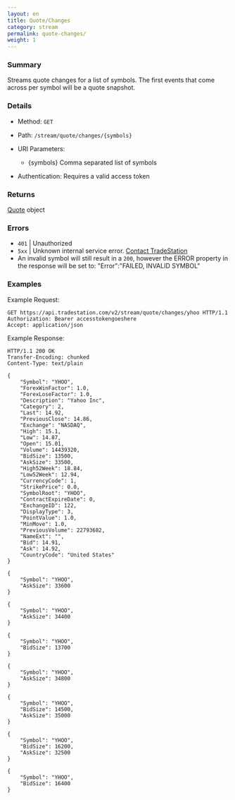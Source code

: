 ```yaml
---
layout: en
title: Quote/Changes
category: stream
permalink: quote-changes/
weight: 1
---
```


### Summary

Streams quote changes for a list of symbols. The first events that come across per symbol will be a quote snapshot.

### Details

* Method: `GET`
* Path: `/stream/quote/changes/{symbols}`
* URI Parameters:

  * {symbols} Comma separated list of symbols
* Authentication: Requires a valid access token

### Returns

[Quote](../../objects/quote) object

### Errors

* `401` | Unauthorized
* `5xx` | Unknown internal service error. [Contact TradeStation](mailto:webapi@tradestation.com)
* An invalid symbol will still result in a `200`, however the ERROR property in the response will be set to: "Error":"FAILED, INVALID SYMBOL"

### Examples

Example Request:

    GET https://api.tradestation.com/v2/stream/quote/changes/yhoo HTTP/1.1
    Authorization: Bearer accesstokengoeshere
    Accept: application/json

Example Response:

    HTTP/1.1 200 OK
    Transfer-Encoding: chunked
    Content-Type: text/plain

    {
        "Symbol": "YHOO",
        "ForexWinFactor": 1.0,
        "ForexLoseFactor": 1.0,
        "Description": "Yahoo Inc",
        "Category": 2,
        "Last": 14.92,
        "PreviousClose": 14.86,
        "Exchange": "NASDAQ",
        "High": 15.1,
        "Low": 14.87,
        "Open": 15.01,
        "Volume": 14439320,
        "BidSize": 13500,
        "AskSize": 33500,
        "High52Week": 18.84,
        "Low52Week": 12.94,
        "CurrencyCode": 1,
        "StrikePrice": 0.0,
        "SymbolRoot": "YHOO",
        "ContractExpireDate": 0,
        "ExchangeID": 122,
        "DisplayType": 3,
        "PointValue": 1.0,
        "MinMove": 1.0,
        "PreviousVolume": 22793682,
        "NameExt": "",
        "Bid": 14.91,
        "Ask": 14.92,
        "CountryCode": "United States"
    }
                                                                                                                    
    {
        "Symbol": "YHOO",
        "AskSize": 33600
    }
        
    {
        "Symbol": "YHOO",
        "AskSize": 34400
    }
                
    {
        "Symbol": "YHOO",
        "BidSize": 13700
    }
                        
    {
        "Symbol": "YHOO",
        "AskSize": 34800
    }
                                
    {
        "Symbol": "YHOO",
        "BidSize": 14500,
        "AskSize": 35000
    }
                                            
    {
        "Symbol": "YHOO",
        "BidSize": 16200,
        "AskSize": 32500
    }
                                                        
    {
        "Symbol": "YHOO",
        "BidSize": 16400
    }
